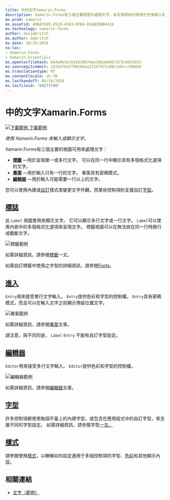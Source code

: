```yaml
---
title: 中的文字Xamarin.Forms
description: Xamarin.Forms有三個主要視圖可處理文字，本文說明如何使用它們來輸入和顯示應用程式中的文字 Xamarin.Forms 。
ms.prod: xamarin
ms.assetid: 4DBA7689-E5C8-4583-8FB4-02AB208B4416
ms.technology: xamarin-forms
author: davidbritch
ms.author: dabritch
ms.date: 10/26/2018
no-loc:
- Xamarin.Forms
- Xamarin.Essentials
ms.openlocfilehash: b44a0b3e3542638874ee366a86967d73c0d53652
ms.sourcegitcommit: 32d2476a5f9016baa231b7471c88c1d4ccc08eb8
ms.translationtype: MT
ms.contentlocale: zh-TW
ms.lasthandoff: 06/18/2020
ms.locfileid: "84573790"
---
```

# <a name="text-in-xamarinforms"></a>中的文字Xamarin.Forms

[![下載範例 ](~/media/shared/download.png) 下載範例](https://docs.microsoft.com/samples/xamarin/xamarin-forms-samples/userinterface-text)

_使用 Xamarin.Forms 來輸入或顯示文字。_

Xamarin.Forms有三個主要的視圖可用來處理文字：

- **[標籤](#label)** &mdash;用於呈現單一或多行文字。 可以在同一行中顯示具有多個格式化選項的文字。
- **[專案](#entry)** &mdash;用於輸入只有一行的文字。 專案具有密碼模式。
- **[編輯器](#editor)** &mdash;用於輸入可能需要一行以上的文字。

您可以使用內建或[自訂](#fonts)樣式來變更文字外觀，而某些控制項則支援自訂[字型](#styles)。

## <a name="label"></a>[標誌](label.md)

此 `Label` 視圖會用來顯示文字。 它可以顯示多行文字或一行文字。 `Label`可以使用內嵌中的多個格式化選項來呈現文字。 標籤視圖可以在無法放在同一行時換行或截斷文字。

![標籤範例](images/label.png)

如需詳細資訊，請參閱[標籤](label.md)一文。

如需自訂標籤中使用之字型的詳細資訊，請參閱[Fonts](fonts.md)。

## <a name="entry"></a>[進入](entry.md)

`Entry`用來接受單行文字輸入。 `Entry`提供色彩和字型的控制權。 `Entry`具有密碼模式，而且可以在輸入文字之前顯示預留位置文字。

![專案範例](images/entry.png)

如需詳細資訊，請參閱[專案](entry.md)文章。

請注意，與不同的是， `Label` `Entry` 不能有自訂字型設定。

## <a name="editor"></a>[編輯器](editor.md)

`Editor`用來接受多行文字輸入。 `Editor`提供色彩和字型的控制權。

![編輯器範例](images/editor.png)

如需詳細資訊，請參閱[編輯器](editor.md)文章。

## <a name="fonts"></a>[字型](fonts.md)

許多控制項都使用每個平臺上的內建字型，或包含在應用程式中的自訂字型，來支援不同的字型設定。 如需詳細資訊，請參閱字型[一文。](fonts.md)

## <a name="styles"></a>[樣式](styles.md)

請參閱使用[樣式](~/xamarin-forms/user-interface/styles/index.md)，以瞭解如何設定適用于多個控制項的字型、[色彩](~/xamarin-forms/user-interface/colors.md)和其他顯示內容。

## <a name="related-links"></a>相關連結

- [文字（範例）](https://docs.microsoft.com/samples/xamarin/xamarin-forms-samples/userinterface-text)
